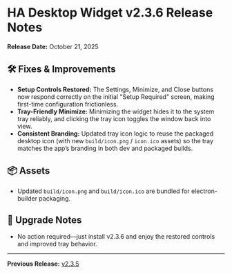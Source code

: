 # HA Desktop Widget v2.3.6 Release Notes

**Release Date:** October 21, 2025

## 🛠️ Fixes & Improvements

- **Setup Controls Restored:** The Settings, Minimize, and Close buttons now respond correctly on the initial "Setup Required" screen, making first-time configuration frictionless.
- **Tray-Friendly Minimize:** Minimizing the widget hides it to the system tray reliably, and clicking the tray icon toggles the window back into view.
- **Consistent Branding:** Updated tray icon logic to reuse the packaged desktop icon (with new `build/icon.png` / `icon.ico` assets) so the tray matches the app’s branding in both dev and packaged builds.

## 📦 Assets
- Updated `build/icon.png` and `build/icon.ico` are bundled for electron-builder packaging.

## 🔄 Upgrade Notes
- No action required—just install v2.3.6 and enjoy the restored controls and improved tray behavior.

---

**Previous Release:** [v2.3.5](RELEASE_NOTES_v2.3.5.md)

